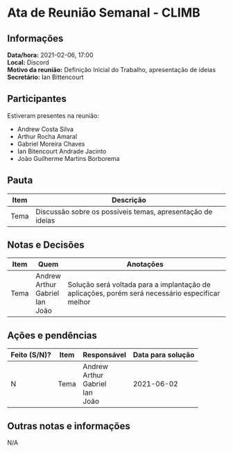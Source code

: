 # Ata de Reunião Semanal - CLIMB

## Informações

**Data/hora:** 2021-02-06, 17:00  
**Local:** Discord  
**Motivo da reunião:** Definição Inicial do Trabalho, apresentação de ideias
**Secretário:** Ian Bittencourt

## Participantes

Estiveram presentes na reunião:

- Andrew Costa Silva
- Arthur Rocha Amaral
- Gabriel Moreira Chaves
- Ian Bitencourt Andrade Jacinto
- João Guilherme Martins Borborema

## Pauta

| Item | Descrição                                                  |
| ---- | ---------------------------------------------------------- |
| Tema | Discussão sobre os possíveis temas, apresentação de ideias |


## Notas e Decisões

| Item | Quem                                                     | Anotações                                                                                       |
| ---- | -------------------------------------------------------- | ----------------------------------------------------------------------------------------------- |
| Tema | Andrew  <br/> Arthur <br/> Gabriel  <br/> Ian <br/> João | Solução será voltada para a implantação de aplicações, porém será necessário especificar melhor |

## Ações e pendências

| Feito (S/N)? | Item | Responsável                                              | Data para solução |
| ------------ | ---- | -------------------------------------------------------- | ----------------- |
| N            | Tema | Andrew  <br/> Arthur <br/> Gabriel  <br/> Ian <br/> João | 2021-06-02       |

## Outras notas e informações

N/A

